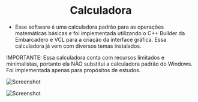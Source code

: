 <h1 align="center">Calculadora</h1>

- Esse software é uma calculadora padrão para as operações matemáticas básicas e foi implementada utilizando o C++ Builder da Embarcadero e VCL para a criação da interface gráfica. Essa calculadora já vem com diversos temas instalados.

IMPORTANTE: Essa calculadora conta com recursos limitados e minimalistas, portanto ela NÃO substitui a calculadora padrão do Windows. Foi implementada apenas para propósitos de estudos.

![Screenshot](https://github.com/AndrewVargas1991/Caculadora/blob/main/imagens/Tela.png)

![Screenshot](https://github.com/AndrewVargas1991/Caculadora/blob/main/imagens/Tela2.png)
